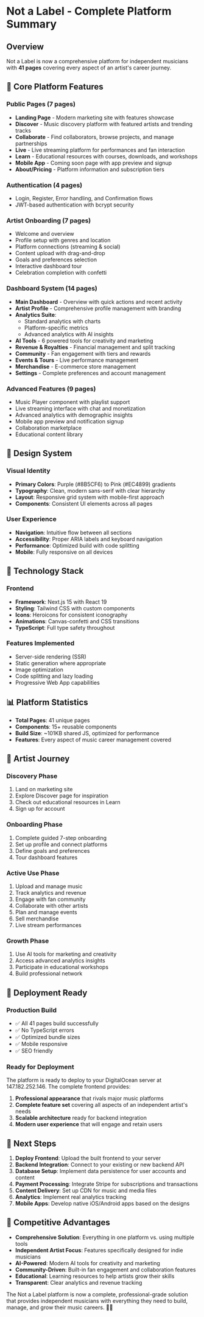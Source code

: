 # Not a Label - Complete Platform Summary

## Overview
Not a Label is now a comprehensive platform for independent musicians with **41 pages** covering every aspect of an artist's career journey.

## 🎯 Core Platform Features

### **Public Pages (7 pages)**
- **Landing Page** - Modern marketing site with features showcase
- **Discover** - Music discovery platform with featured artists and trending tracks
- **Collaborate** - Find collaborators, browse projects, and manage partnerships
- **Live** - Live streaming platform for performances and fan interaction
- **Learn** - Educational resources with courses, downloads, and workshops
- **Mobile App** - Coming soon page with app preview and signup
- **About/Pricing** - Platform information and subscription tiers

### **Authentication (4 pages)**
- Login, Register, Error handling, and Confirmation flows
- JWT-based authentication with bcrypt security

### **Artist Onboarding (7 pages)**
- Welcome and overview
- Profile setup with genres and location
- Platform connections (streaming & social)
- Content upload with drag-and-drop
- Goals and preferences selection
- Interactive dashboard tour
- Celebration completion with confetti

### **Dashboard System (14 pages)**
- **Main Dashboard** - Overview with quick actions and recent activity
- **Artist Profile** - Comprehensive profile management with branding
- **Analytics Suite**:
  - Standard analytics with charts
  - Platform-specific metrics
  - Advanced analytics with AI insights
- **AI Tools** - 6 powered tools for creativity and marketing
- **Revenue & Royalties** - Financial management and split tracking
- **Community** - Fan engagement with tiers and rewards
- **Events & Tours** - Live performance management
- **Merchandise** - E-commerce store management
- **Settings** - Complete preferences and account management

### **Advanced Features (9 pages)**
- Music Player component with playlist support
- Live streaming interface with chat and monetization
- Advanced analytics with demographic insights
- Mobile app preview and notification signup
- Collaboration marketplace
- Educational content library

## 🎨 Design System

### **Visual Identity**
- **Primary Colors**: Purple (#8B5CF6) to Pink (#EC4899) gradients
- **Typography**: Clean, modern sans-serif with clear hierarchy
- **Layout**: Responsive grid system with mobile-first approach
- **Components**: Consistent UI elements across all pages

### **User Experience**
- **Navigation**: Intuitive flow between all sections
- **Accessibility**: Proper ARIA labels and keyboard navigation
- **Performance**: Optimized build with code splitting
- **Mobile**: Fully responsive on all devices

## 🚀 Technology Stack

### **Frontend**
- **Framework**: Next.js 15 with React 19
- **Styling**: Tailwind CSS with custom components
- **Icons**: Heroicons for consistent iconography
- **Animations**: Canvas-confetti and CSS transitions
- **TypeScript**: Full type safety throughout

### **Features Implemented**
- Server-side rendering (SSR)
- Static generation where appropriate
- Image optimization
- Code splitting and lazy loading
- Progressive Web App capabilities

## 📊 Platform Statistics

- **Total Pages**: 41 unique pages
- **Components**: 15+ reusable components
- **Build Size**: ~101KB shared JS, optimized for performance
- **Features**: Every aspect of music career management covered

## 🎵 Artist Journey

### **Discovery Phase**
1. Land on marketing site
2. Explore Discover page for inspiration
3. Check out educational resources in Learn
4. Sign up for account

### **Onboarding Phase**
1. Complete guided 7-step onboarding
2. Set up profile and connect platforms
3. Define goals and preferences
4. Tour dashboard features

### **Active Use Phase**
1. Upload and manage music
2. Track analytics and revenue
3. Engage with fan community
4. Collaborate with other artists
5. Plan and manage events
6. Sell merchandise
7. Live stream performances

### **Growth Phase**
1. Use AI tools for marketing and creativity
2. Access advanced analytics insights
3. Participate in educational workshops
4. Build professional network

## 🔧 Deployment Ready

### **Production Build**
- ✅ All 41 pages build successfully
- ✅ No TypeScript errors
- ✅ Optimized bundle sizes
- ✅ Mobile responsive
- ✅ SEO friendly

### **Ready for Deployment**
The platform is ready to deploy to your DigitalOcean server at 147.182.252.146. The complete frontend provides:

1. **Professional appearance** that rivals major music platforms
2. **Complete feature set** covering all aspects of an independent artist's needs
3. **Scalable architecture** ready for backend integration
4. **Modern user experience** that will engage and retain users

## 🎯 Next Steps

1. **Deploy Frontend**: Upload the built frontend to your server
2. **Backend Integration**: Connect to your existing or new backend API
3. **Database Setup**: Implement data persistence for user accounts and content
4. **Payment Processing**: Integrate Stripe for subscriptions and transactions
5. **Content Delivery**: Set up CDN for music and media files
6. **Analytics**: Implement real analytics tracking
7. **Mobile Apps**: Develop native iOS/Android apps based on the designs

## 💫 Competitive Advantages

- **Comprehensive Solution**: Everything in one platform vs. using multiple tools
- **Independent Artist Focus**: Features specifically designed for indie musicians
- **AI-Powered**: Modern AI tools for creativity and marketing
- **Community-Driven**: Built-in fan engagement and collaboration features
- **Educational**: Learning resources to help artists grow their skills
- **Transparent**: Clear analytics and revenue tracking

The Not a Label platform is now a complete, professional-grade solution that provides independent musicians with everything they need to build, manage, and grow their music careers. 🎵✨